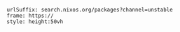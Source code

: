 
```custom-frames
urlSuffix: search.nixos.org/packages?channel=unstable
frame: https://
style: height:50vh
```

